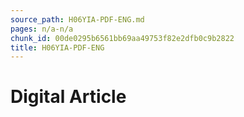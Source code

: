 ```yaml
---
source_path: H06YIA-PDF-ENG.md
pages: n/a-n/a
chunk_id: 00de0295b6561bb69aa49753f82e2dfb0c9b2822
title: H06YIA-PDF-ENG
---
```

# Digital Article
